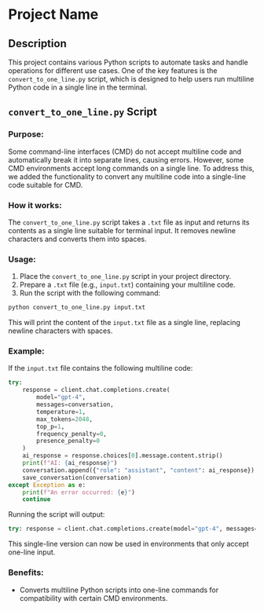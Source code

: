 # Project Name

## Description

This project contains various Python scripts to automate tasks and handle operations for different use cases. One of the key features is the `convert_to_one_line.py` script, which is designed to help users run multiline Python code in a single line in the terminal.

## `convert_to_one_line.py` Script

### Purpose:

Some command-line interfaces (CMD) do not accept multiline code and automatically break it into separate lines, causing errors. However, some CMD environments accept long commands on a single line. To address this, we added the functionality to convert any multiline code into a single-line code suitable for CMD.

### How it works:

The `convert_to_one_line.py` script takes a `.txt` file as input and returns its contents as a single line suitable for terminal input. It removes newline characters and converts them into spaces.

### Usage:

1. Place the `convert_to_one_line.py` script in your project directory.
2. Prepare a `.txt` file (e.g., `input.txt`) containing your multiline code.
3. Run the script with the following command:

```bash
python convert_to_one_line.py input.txt
```

This will print the content of the `input.txt` file as a single line, replacing newline characters with spaces.

### Example:

If the `input.txt` file contains the following multiline code:

```python
try:
    response = client.chat.completions.create(
        model="gpt-4",
        messages=conversation,
        temperature=1,
        max_tokens=2048,
        top_p=1,
        frequency_penalty=0,
        presence_penalty=0
    )
    ai_response = response.choices[0].message.content.strip()
    print(f"AI: {ai_response}")
    conversation.append({"role": "assistant", "content": ai_response})
    save_conversation(conversation)
except Exception as e:
    print(f"An error occurred: {e}")
    continue
```

Running the script will output:

```python
try: response = client.chat.completions.create(model="gpt-4", messages=conversation, temperature=1, max_tokens=2048, top_p=1, frequency_penalty=0, presence_penalty=0); ai_response = response.choices[0].message.content.strip(); print(f"AI: {ai_response}"); conversation.append({"role": "assistant", "content": ai_response}); save_conversation(conversation) except Exception as e: print(f"An error occurred: {e}"); continue
```

This single-line version can now be used in environments that only accept one-line input.

### Benefits:

- Converts multiline Python scripts into one-line commands for compatibility with certain CMD environments.